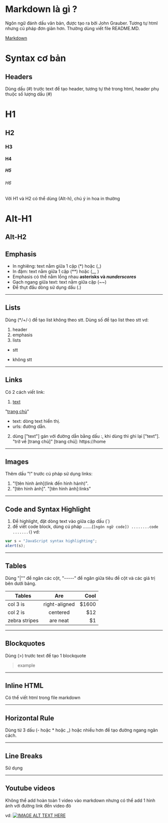 # Markdown là gì ?

Ngôn ngữ đánh dấu văn bản, được tạo ra bởi John Grauber. Tương tự html nhưng cú pháp đơn giản hơn. Thường dùng viết file README.MD.

[Markdown](https://github.com/adam-p/markdown-here/wiki/Markdown-Cheatsheet#h4)

# Syntax cơ bản

## Headers

Dùng dấu (#) trước text để tạo header, tương tự thẻ <h> trong html, header phụ thuộc số lượng dấu (#)

# H1
## H2
### H3
#### H4
##### H5
###### H6

Với H1 và H2 có thể dùng (Alt-h), chú ý in hoa in thường 

Alt-H1
========

Alt-H2
--------

## Emphasis
- In nghiêng: text nằm giữa 1 cặp (*) hoặc (_) 
- In đậm: text nằm giữa 1 cặp (**) hoặc (__ )
- Emphasis có thể nằm lồng nhau **asterisks và _nunderscores_**
- Gạch ngang giữa text: text nằm giữa cặp (~~)
- Để thụt đầu dòng sử dụng dấu (.) 
----------------
## Lists
Dùng (*/+/-) để tạo list không theo stt.
Dùng số để tạo list theo stt
vd:
1. header
2. emphasis
3. lists
+ stt
- không stt
---------------------
## Links
Có 2 cách viết link:
1. [text](urls)

"[trang chủ](http://home)"
- text: dòng text hiển thị.
- urls: đường dẫn.

2. dùng ["text"] gán với đường dẫn bằng dấu :, khi dùng thì ghi lại ["text"].
"trở về [trang chủ]"
[trang chủ]: https://home
--------------------
## Images
Thêm dấu "!" trước cú pháp sử dụng links:

1. "![tên hình ảnh](link đến hình hảnh)".
2. "[tên hình ảnh]".
"[tên hình ảnh]:links"
-----------------------
## Code and Syntax Highlight
1. Để highlight, đặt dòng text vào giữa cặp dấu (`)
2. để viết code block, dùng cú pháp
.......(```[ngôn ngữ code])
........code 
.......(```)
vd: 
```javascript
var s = "JavaScript syntax highlighting";
alert(s);
```
----------------------
## Tables
Dùng "|"" để ngăn các cột, "-----" để ngăn giữa tiêu đề cột và các giá trị bên dưới bảng. 

| Tables        | Are           | Cool  |
| ------------- |:-------------:| -----:|
| col 3 is      | right-aligned | $1600 |
| col 2 is      | centered      |   $12 |
| zebra stripes | are neat      |    $1 |
--------------
## Blockquotes
Dùng (>) trước text để tạo 1 blockquote 
> example
---------------
## Inline HTML
Có thể viết html trong file markdown

-----------------
## Horizontal Rule
Dùng từ 3 dấu (- hoặc * hoặc _)  hoặc nhiều hơn để tạo đường ngang ngăn cách. 

---------------
## Line Breaks
Sử dụng <enter>

------------------
## Youtube videos
Không thể add hoàn toàn 1 video vào markdown nhưng có thể add 1 hình ảnh với đường link đến video đó

vd: 
[![IMAGE ALT TEXT HERE](http://img.youtube.com/vi/YOUTUBE_VIDEO_ID_HERE/0.jpg)](http://www.youtube.com/watch?v=YOUTUBE_VIDEO_ID_HERE)

